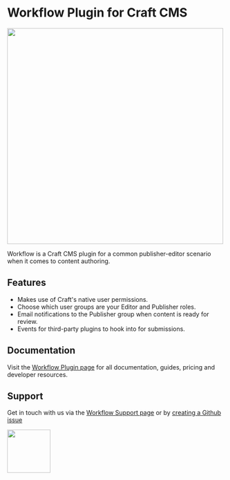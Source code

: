 # Workflow Plugin for Craft CMS

<img width="500" src="https://verbb.io/uploads/plugins/workflow/workflow-social-card.png?v=1">

Workflow is a Craft CMS plugin for a common publisher-editor scenario when it comes to content authoring.

## Features

- Makes use of Craft's native user permissions.
- Choose which user groups are your Editor and Publisher roles.
- Email notifications to the Publisher group when content is ready for review.
- Events for third-party plugins to hook into for submissions.

## Documentation

Visit the [Workflow Plugin page](https://verbb.io/craft-plugins/workflow) for all documentation, guides, pricing and developer resources.

## Support

Get in touch with us via the [Workflow Support page](https://verbb.io/craft-plugins/workflow/support) or by [creating a Github issue](https://github.com/verbb/workflow/issues)

<a href="https://verbb.io" target="_blank">
  <img width="100" src="https://verbb.io/assets/img/verbb-pill.svg">
</a>





